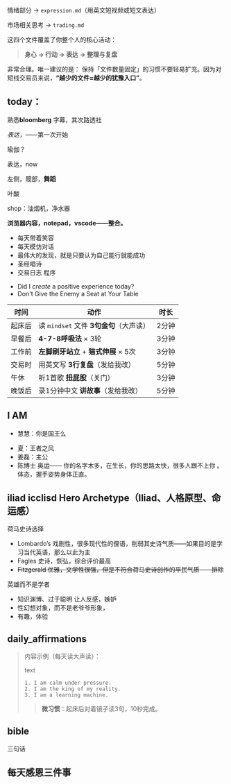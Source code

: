 情绪部分 → `expression.md`（用英文短视频或短文表达）

市场相关思考 → `trading.md`

这四个文件覆盖了你整个人的核心活动：

> **身心 → 行动 → 表达 → 整理与复盘**

非常合理。唯一建议的是：
 保持「文件数量固定」的习惯不要轻易扩充。因为对短线交易员来说，**“越少的文件=越少的犹豫入口”**。

## today：

熟悉**bloomberg** 字幕，其次路透社

*表达，*——第一次开始

瑜伽？

表达，now

左侧，髋部，**舞蹈**

叶酸

shop：油烟机，净水器

**浏览器内容，notepad，vscode——整合。**



* 每天带着笑容
* 每天模仿对话
* 最伟大的发现，就是只要认为自己能行就能成功
* 圣经唱诗
* 交易日志 程序





- Did I *create* a positive experience today?
- Don't Give the Enemy a Seat at Your Table





| 时间   | 动作                                    | 时长  |
| ------ | --------------------------------------- | ----- |
| 起床后 | 读 `mindset` 文件 **3句金句**（大声读） | 2分钟 |
| 早餐后 | **4-7-8呼吸法** × 3轮                   | 3分钟 |
| 工作前 | **左脚刷牙站立** + **猫式伸展** × 5次   | 3分钟 |
| 交易时 | 用英文写 **3行复盘**（发给我改）        | 5分钟 |
| 午休   | 听1首歌 **扭屁股**（关门）              | 3分钟 |
| 晚饭后 | 录1分钟中文 **讲故事**（发给我改）      | 5分钟 |



## I  AM

* 慧慧：你是国王么

- 夏：王者之风
- 姜磊：主公
- 陈博士 奥运—— 你的名字木多，在生长，你的思路太快，很多人跟不上你 。体态，握手姿势身体正直。



## iliad icclisd Hero Archetype（Iliad、人格原型、命运感）



荷马史诗选择

* Lombardo’s 戏剧性，很多现代性的俚语，削弱其史诗气质——如果目的是学习当代英语，那么以此为主
* Fagles 史诗，恢弘，综合评价最高
* ~~Fitzgerald 优雅，文学性很强，但是不符合荷马史诗创作的平民气质——排除~~





英雄而不是学者

- 知识渊博、过于聪明 让人反感，嫉妒
- 性幻想对象，而不是老爷爷形象，
- 有趣，体验



##  daily_affirmations

> 内容示例（每天读大声读）：
>
> text
>
> ```
> 1. I am calm under pressure.
> 2. I am the king of my reality.
> 3. I am a learning machine.
> ```
>
> > **微习惯**：起床后对着镜子读3句，10秒完成。



## bible

三句话



## 每天感恩三件事

